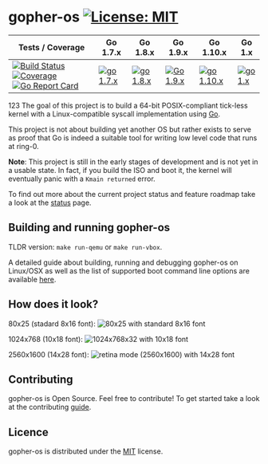# gopher-os [![License: MIT](https://img.shields.io/badge/License-MIT-yellow.svg)](LICENSE)

| Tests / Coverage                                                       | Go 1.7.x            | Go 1.8.x            | Go 1.9.x            | Go 1.10.x            | Go 1.x            |
|------------------------------------------------------------------------|---------------------|---------------------|---------------------|----------------------|-------------------|
| [![Build Status][0]][6] [![Coverage][7]][8] [![Go Report Card][9]][10] | [![go 1.7.x][1]][6] | [![go 1.8.x][2]][6] | [![Go 1.9.x][3]][6] | [![go 1.10.x][4]][6] | [![go 1.x][5]][6] |

[0]: https://travis-ci.org/achilleasa/gopher-os.svg?branch=master
[1]: https://travis-matrix-badges.herokuapp.com/repos/achilleasa/gopher-os/branches/master/1
[2]: https://travis-matrix-badges.herokuapp.com/repos/achilleasa/gopher-os/branches/master/2
[3]: https://travis-matrix-badges.herokuapp.com/repos/achilleasa/gopher-os/branches/master/3
[4]: https://travis-matrix-badges.herokuapp.com/repos/achilleasa/gopher-os/branches/master/4
[5]: https://travis-matrix-badges.fherokuapp.com/repos/achilleasa/gopher-os/branches/master/5
[6]: https://travis-ci.org/achilleasa/gopher-os
[7]: https://codecov.io/gh/achilleasa/gopher-os/branch/master/graph/badge.svg
[8]: https://codecov.io/gh/achilleasa/gopher-os
[9]: https://goreportcard.com/badge/github.com/achilleasa/gopher-os
[10]: https://goreportcard.com/report/github.com/achilleasa/gopher-os
123
The goal of this project is to build a 64-bit POSIX-compliant tick-less kernel
with a Linux-compatible syscall implementation using [Go](https://golang.org). 

This project is not about building yet another OS but rather exists to serve as
proof that Go is indeed a suitable tool for writing low level code that runs
at ring-0.

**Note**: This project is still in the early stages of development and is not yet
in a usable state. In fact, if you build the ISO and boot it, the kernel will 
eventually panic with a `Kmain returned` error.

To find out more about the current project status and feature roadmap take a
look at the [status](STATUS.md) page.

## Building and running gopher-os 

TLDR version: `make run-qemu` or `make run-vbox`. 

A detailed guide about building, running and debugging gopher-os on
Linux/OSX as well as the list of supported boot command line options are
available [here](BUILD.md).

## How does it look?

80x25 (stadard 8x16 font): ![80x25 with standard 8x16 font][cons-80x25]

1024x768 (10x18 font): ![1024x768x32 with 10x18 font][cons-1024x768]

2560x1600 (14x28 font): ![retina mode (2560x1600) with 14x28 font][cons-2560x1600]

[cons-80x25]: https://drive.google.com/uc?export=download&id=0Bz9Vk3E_v2HBb3NHY1JtTFFZckU
[cons-1024x768]: https://drive.google.com/uc?export=download&id=0Bz9Vk3E_v2HBZ1M3MTNjc3NaOXM
[cons-2560x1600]: https://drive.google.com/uc?export=download&id=0Bz9Vk3E_v2HBbjBNSEJlTmJTelE

## Contributing

gopher-os is Open Source. Feel free to contribute! To get started take a look 
at the contributing [guide](CONTRIBUTING.md).

## Licence

gopher-os is distributed under the [MIT](LICENSE) license.
